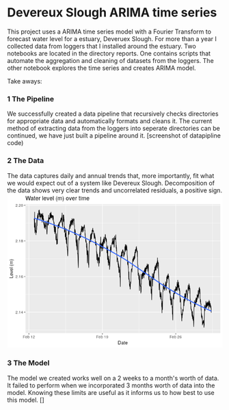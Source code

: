 # Devereux Slough ARIMA time series

This project uses a ARIMA time series model with a Fourier Transform to forecast water level for a 
estuary, Deveruex Slough. For more than a year I collected data from loggers 
that I installed around the estuary. Two notebooks are located in the directory
reports. One contains scripts that automate the aggregation and cleaning of datasets
from the loggers. The other notebook explores the time series and creates ARIMA model.

Take aways:

### 1 The Pipeline
We successfully created a data pipeline that recursively checks directories for appropriate data and automatically formats and cleans it. The current method of extracting data from the loggers into seperate directories can be continued, we have just built a pipeline around it.
[screenshot of datapipline code)

### 2 The Data
The data captures daily and annual trends that, more importantly, fit what we would expect out of a system like Devereux Slough. Decomposition of the data shows very clear trends and uncorrelated residuals, a positive sign.
![](reports/devereux_slough_time_series_files/figure-markdown_github/unnamed-chunk-3-1.png)

### 3 The Model
The model we created works well on a 2 weeks to a month's worth of data. It failed to perform when we incorporated 3 months worth of data into the model. Knowing these limits are useful as it informs us to how best to use this model.
[]
